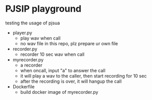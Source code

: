 # PJSIP playground
testing the usage of pjsua
- player.py
    - play wav when call
    - no wav file in this repo, plz prepare ur own file
- recorder.py
    - recorder 10 sec wav when call
- myrecorder.py
    - a recorder
    - when oncall, input "a" to answer the call
    - it will play a wav to the caller, then start recording for 10 sec
    - after the recording is over, it will hangup the call
- Dockerfile
    - build docker image of myrecorder.py
